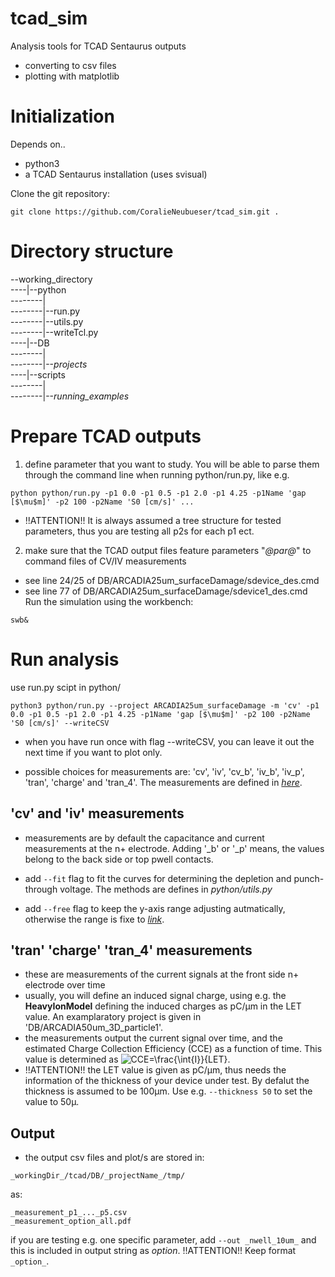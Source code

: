 tcad_sim
============

Analysis tools for TCAD Sentaurus outputs
- converting to csv files
- plotting with matplotlib

# Initialization
Depends on..
- python3
- a TCAD Sentaurus installation (uses svisual) 

Clone the git repository:
~~~
git clone https://github.com/CoralieNeubueser/tcad_sim.git .
~~~

# Directory structure
--working_directory  <br />
----|--python  <br />
--------|  <br />
--------|--run.py  <br /> 
--------|--utils.py  <br />
--------|--writeTcl.py  <br />
----|--DB  <br />
--------|  <br />
--------|--_projects_ <br /> 
----|--scripts  <br />
--------|  <br />
--------|--_running_examples_ <br /> 

# Prepare TCAD outputs
1. define parameter that you want to study. You will be able to parse them through the command line when running python/run.py, like e.g. 
~~~
python python/run.py -p1 0.0 -p1 0.5 -p1 2.0 -p1 4.25 -p1Name 'gap [$\mu$m]' -p2 100 -p2Name 'S0 [cm/s]' ...
~~~
- !!ATTENTION!! It is always assumed a tree structure for tested parameters, thus you are testing all p2s for each p1 ect.

2. make sure that the TCAD output files feature parameters "_@par@_" to command files of CV/IV measurements
- see line 24/25 of DB/ARCADIA25um_surfaceDamage/sdevice_des.cmd
- see line 77 of DB/ARCADIA25um_surfaceDamage/sdevice1_des.cmd
Run the simulation using the workbench: 
~~~
swb&
~~~

# Run analysis
use run.py scipt in python/

~~~
python3 python/run.py --project ARCADIA25um_surfaceDamage -m 'cv' -p1 0.0 -p1 0.5 -p1 2.0 -p1 4.25 -p1Name 'gap [$\mu$m]' -p2 100 -p2Name 'S0 [cm/s]' --writeCSV
~~~

- when you have run once with flag --writeCSV, you can leave it out the next time if you want to plot only.

- possible choices for measurements are: 'cv', 'iv', 'cv_b', 'iv_b', 'iv_p', 'tran', 'charge' and 'tran_4'. The measurements are defined in [*here*](python/writeTcl.py#L95).

## 'cv' and 'iv' measurements

- measurements are by default the capacitance and current measurements at the n+ electrode. Adding '_b' or '_p' means, the values belong to the back side or top pwell contacts.

- add ```--fit``` flag to fit the curves for determining the depletion and punch-through voltage. The methods are defines in *python/utils.py*

- add ```--free``` flag to keep the y-axis range adjusting autmatically, otherwise the range is fixe to [*link*](python/run.py#48).

## 'tran' 'charge' 'tran_4' measurements

- these are measurements of the current signals at the front side n+ electrode over time
- usually, you will define an induced signal charge, using e.g. the **HeavyIonModel** defining the induced charges as pC/&mu;m in the LET value. An examplaratory project is given in 'DB/ARCADIA50um_3D_particle1'.
- the measurements output the current signal over time, and the estimated Charge Collection Efficiency (CCE) as a function of time. This value is determined as ![CCE=\frac{\int{I}}{LET}](https://latex.codecogs.com/gif.latex?CCE=\frac{\int{I}}{LET}).
- !!ATTENTION!! the LET value is given as pC/&mu;m, thus needs the information of the thickness of your device under test. By defalut the thickness is assumed to be 100&mu;m. Use e.g. ```--thickness 50``` to set the value to 50&mu;.  

## Output

- the output csv files and plot/s are stored in:
```
_workingDir_/tcad/DB/_projectName_/tmp/
```
as:
```
_measurement_p1_..._p5.csv
_measurement_option_all.pdf
```
if you are testing e.g. one specific parameter, add ```--out _nwell_10um_``` and this is included in output string as *option*. !!ATTENTION!! Keep format ```_option_```.

